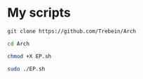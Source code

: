 # My scripts
```BASH
git clone https://github.com/Trebein/Arch
```
```BASH
cd Arch
```
```BASH
chmod +X EP.sh
```
```BASH
sudo ./EP.sh
```
